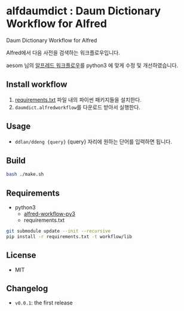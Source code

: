 alfdaumdict : Daum Dictionary Workflow for Alfred
==============

Daum Dictionary Workflow for Alfred

Alfred에서 다음 사전을 검색하는 워크플로우입니다.

aesom 님의 [알프레드 워크플로우](https://github.com/aseom/alfred-workflows)를 python3 에 맞게 수정 및 개선하였습니다.

Install workflow
--------------
 
1. [requirements.txt](requirements.txt) 파일 내의 파이썬 패키지들을 설치한다.
2. `daumdict.alfredworkflow`를 다운로드 받아서 실행한다.

Usage
--------------
* `ddlan/ddeng {query}` {query} 자리에 원하는 단어를 입력하면 됩니다.

Build
--------------
```bash
bash ./make.sh
```

Requirements
--------------

* python3
  * [alfred-workflow-py3](https://github.com/kw-lee/alfred-workflow-py3.git)
  * requirements.txt

```bash
git submodule update --init --recursive
pip install -r requirements.txt -t workflow/lib
```

License
--------------
- MIT

Changelog
--------------

- `v0.0.1`: the first release